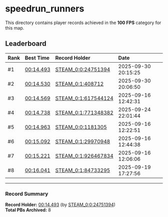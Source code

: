 # speedrun_runners

This directory contains player records achieved in the **100 FPS** category for this map.

## Leaderboard

| Rank | Best Time | Record Holder | Date                |
| :--- | :-------- | :------------ | :------------------ |
| #1   | [00:14.493](./00014493_STEAM_0_0_24751394_20250930-201525.zip) | [STEAM_0:0:24751394](https://speedrun16.com/profile/STEAM_0:0:24751394)   | 2025-09-30 20:15:25 |
| #2   | [00:14.530](./00014530_STEAM_0_1_408712_20250930-200650.zip) | [STEAM_0:1:408712](https://speedrun16.com/profile/STEAM_0:1:408712)   | 2025-09-30 20:06:50 |
| #3   | [00:14.569](./00014569_STEAM_0_1_617544124_20250916-124231.zip) | [STEAM_0:1:617544124](https://speedrun16.com/profile/STEAM_0:1:617544124)   | 2025-09-16 12:42:31 |
| #4   | [00:14.738](./00014738_STEAM_0_1_771348382_20250924-220144.zip) | [STEAM_0:1:771348382](https://speedrun16.com/profile/STEAM_0:1:771348382)   | 2025-09-24 22:01:44 |
| #5   | [00:14.963](./00014963_STEAM_0_0_1181305_20250916-122251.zip) | [STEAM_0:0:1181305](https://speedrun16.com/profile/STEAM_0:0:1181305)   | 2025-09-16 12:22:51 |
| #6   | [00:15.092](./00015092_STEAM_0_1_29970948_20250916-124438.zip) | [STEAM_0:1:29970948](https://speedrun16.com/profile/STEAM_0:1:29970948)   | 2025-09-16 12:44:38 |
| #7   | [00:15.221](./00015221_STEAM_0_1_926467834_20250916-120606.zip) | [STEAM_0:1:926467834](https://speedrun16.com/profile/STEAM_0:1:926467834)   | 2025-09-16 12:06:06 |
| #8   | [00:16.041](./00016041_STEAM_0_1_84733295_20250919-172756.zip) | [STEAM_0:1:84733295](https://speedrun16.com/profile/STEAM_0:1:84733295)   | 2025-09-19 17:27:56 |

---

### Record Summary
**Record Holder:** [00:14.493](./00014493_STEAM_0_0_24751394_20250930-201525.zip) (by [STEAM_0:0:24751394](https://speedrun16.com/profile/STEAM_0:0:24751394))  
**Total PBs Archived:** 8